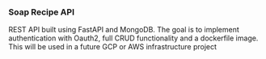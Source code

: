 ### Soap Recipe API 

REST API built using FastAPI and MongoDB. The goal is to implement
authentication with Oauth2, full CRUD functionality and a dockerfile image.
This will be used in a future GCP or AWS infrastructure project 